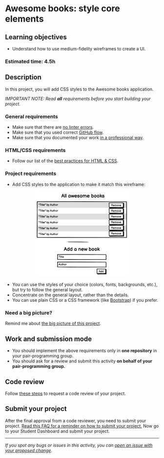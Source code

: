 
# Awesome books: style core elements

## Learning objectives

- Understand how to use medium-fidelity wireframes to create a UI.

### Estimated time: 4.5h

## Description

In this project, you will add CSS styles to the Awesome books application.

*IMPORTANT NOTE: Read **all** requirements before you start building your project.*

### General requirements

- Make sure that there are [no linter errors](https://github.com/microverseinc/linters-config).
- Make sure that you used correct [GitHub flow](https://github.com/microverseinc/curriculum-transversal-skills/blob/main/git-github/articles/github_flow.md).
- Make sure that you documented your work [in a professional way](https://github.com/microverseinc/curriculum-transversal-skills/blob/main/documentation/articles/professional_repo_rules.md).

### HTML/CSS requirements

- Follow our list of the [best practices for HTML & CSS](https://github.com/microverseinc/curriculum-html-css/blob/main/articles/html_css_best_practices.md).

### Project requirements

- Add CSS styles to the application to make it match this wireframe:
<p align="center">
  <img src="./images/awesome_books_core_elements.png" alt="Basic UI"  width="300px"/>
</p>

- You can use the styles of your choice (colors, fonts, backgrounds, etc.), but try to follow the general layout.
- Concentrate on the general layout, rather than the details.
- You can use plain CSS or a CSS framework (like [Bootstrap](https://getbootstrap.com/)) if you prefer.


### Need a big picture? 

Remind me about [the big picture of this project](https://github.com/microverseinc/curriculum-javascript/blob/main/books/sneak_peek.md).

## Work and submission mode

- You should implement the above requirements only in **one repository** in your pair-programming group.
- You should ask for a review and submit this activity **on behalf of your pair-programming group.**

## Code review

Follow [these steps](https://github.com/microverseinc/curriculum-transversal-skills/blob/main/code-review/articles/how_to_ask_for_a_code_review.md) to request a code review of your project.

## Submit your project

After the final approval from a code reviewer, you need to submit your project.
[Read this FAQ for a reminder on how to submit your project.](https://microverse.zendesk.com/hc/en-us/articles/360061344234)
Now go to your Student Dashboard and submit your project.

------

_If you spot any bugs or issues in this activity, you can [open an issue with your proposed change](https://github.com/microverseinc/curriculum-transversal-skills/blob/main/git-github/articles/open_issue.md)._
